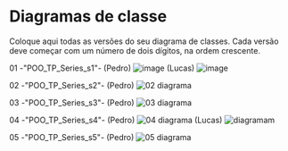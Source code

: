 # Diagramas de classe
Coloque aqui todas as versões do seu diagrama de classes. Cada versão deve começar com um número de dois dígitos, na ordem crescente.

01 -"POO_TP_Series_s1"-
(Pedro)
![image](https://user-images.githubusercontent.com/51711866/235665994-edfe8a60-c49a-4062-895a-f3fa09272c76.png)
(Lucas)
![image](https://user-images.githubusercontent.com/51711866/235666028-34cd2693-1fa1-4798-bcd0-fe3b187b85c2.png)

02 -"POO_TP_Series_s2"-
(Pedro)
![02 diagrama](https://github.com/DisciplinasProgramacao/poo_tp_noite-devk/assets/51711866/3ab2c78f-33a8-40fa-addf-5c0bb25e7979)

03 -"POO_TP_Series_s3"-
(Pedro)
![03 diagrama](https://github.com/DisciplinasProgramacao/poo_tp_noite-devk/assets/51711866/c92f092b-f21c-4d45-818e-80081d47ee01)

04 -"POO_TP_Series_s4"-
(Pedro)
![04 diagrama](https://github.com/DisciplinasProgramacao/poo_tp_noite-devk/assets/51711866/227c0f75-dbd0-4890-8fe1-dac31613394b)
(Lucas)
![diagramam](https://github.com/DisciplinasProgramacao/poo_tp_noite-devk/assets/51711866/f530f443-4983-4f9b-aa75-001dbc0808dc)

05 -"POO_TP_Series_s5"-
(Pedro)
![05 diagrama](https://github.com/DisciplinasProgramacao/poo_tp_noite-devk/assets/51711866/f564847a-b366-4001-9d12-60da9d1ba9fa)

